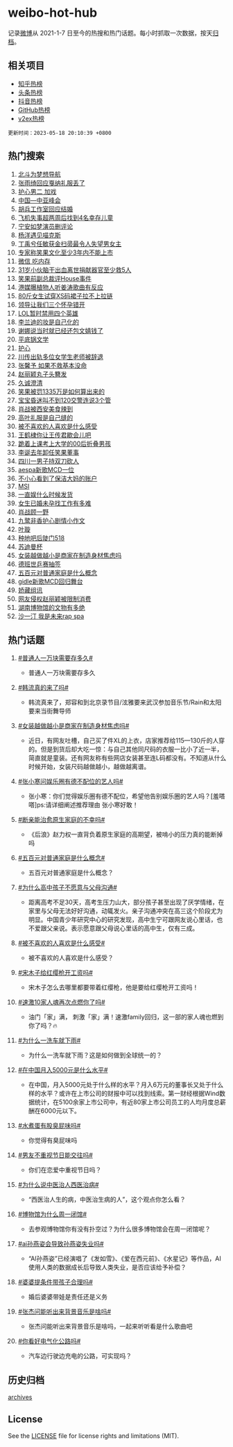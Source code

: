 # weibo-hot-hub

记录[微博](https://www.weibo.com)从 2021-1-7 日至今的热搜和热门话题。每小时抓取一次数据，按天[归档](archives)。

## 相关项目

- [知乎热榜](https://github.com/lonnyzhang423/zhihu-hot-hub)
- [头条热榜](https://github.com/lonnyzhang423/toutiao-hot-hub)
- [抖音热榜](https://github.com/lonnyzhang423/douyin-hot-hub)
- [GitHub热榜](https://github.com/lonnyzhang423/github-hot-hub)
- [v2ex热榜](https://github.com/lonnyzhang423/v2ex-hot-hub)


`更新时间：2023-05-18 20:10:39 +0800`

## 热门搜索

1. [北斗为梦想导航](https://m.weibo.cn/search?containerid=100103type%3D1%26t%3D10%26q%3D%23%E5%8C%97%E6%96%97%E4%B8%BA%E6%A2%A6%E6%83%B3%E5%AF%BC%E8%88%AA%23&stream_entry_id=51&isnewpage=1&extparam=seat%3D1%26filter_type%3Drealtimehot%26dgr%3D0%26c_type%3D51%26stream_entry_id%3D51%26pos%3D0%26cate%3D10103%26display_time%3D1684411837%26pre_seqid%3D1684411837708017587113&luicode=10000011&lfid=106003type%253D25%2526t%253D3%2526disable_hot%253D1%2526filter_type%253Drealtimehot)
1. [张雨绮回应戛纳礼服丢了](https://m.weibo.cn/search?containerid=100103type%3D1%26t%3D10%26q%3D%23%E5%BC%A0%E9%9B%A8%E7%BB%AE%E5%9B%9E%E5%BA%94%E6%88%9B%E7%BA%B3%E7%A4%BC%E6%9C%8D%E4%B8%A2%E4%BA%86%23&stream_entry_id=31&isnewpage=1&extparam=seat%3D1%26q%3D%2523%25E5%25BC%25A0%25E9%259B%25A8%25E7%25BB%25AE%25E5%259B%259E%25E5%25BA%2594%25E6%2588%259B%25E7%25BA%25B3%25E7%25A4%25BC%25E6%259C%258D%25E4%25B8%25A2%25E4%25BA%2586%2523%26dgr%3D0%26cate%3D5001%26realpos%3D1%26c_type%3D31%26pos%3D0%26filter_type%3Drealtimehot%26band_rank%3D1%26lcate%3D5001%26flag%3D2%26stream_entry_id%3D31%26display_time%3D1684411837%26pre_seqid%3D1684411837708017587113&luicode=10000011&lfid=106003type%253D25%2526t%253D3%2526disable_hot%253D1%2526filter_type%253Drealtimehot)
1. [护心男二 加戏](https://m.weibo.cn/search?containerid=100103type%3D1%26t%3D10%26q%3D%E6%8A%A4%E5%BF%83%E7%94%B7%E4%BA%8C+%E5%8A%A0%E6%88%8F&stream_entry_id=31&isnewpage=1&extparam=seat%3D1%26q%3D%25E6%258A%25A4%25E5%25BF%2583%25E7%2594%25B7%25E4%25BA%258C%2520%25E5%258A%25A0%25E6%2588%258F%26dgr%3D0%26cate%3D5001%26realpos%3D2%26c_type%3D31%26pos%3D1%26filter_type%3Drealtimehot%26band_rank%3D2%26lcate%3D5001%26flag%3D1%26stream_entry_id%3D31%26display_time%3D1684411837%26pre_seqid%3D1684411837708017587113&luicode=10000011&lfid=106003type%253D25%2526t%253D3%2526disable_hot%253D1%2526filter_type%253Drealtimehot)
1. [中国—中亚峰会](https://m.weibo.cn/search?containerid=100103type%3D1%26t%3D10%26q%3D%23%E4%B8%AD%E5%9B%BD%E2%80%94%E4%B8%AD%E4%BA%9A%E5%B3%B0%E4%BC%9A%23&stream_entry_id=31&isnewpage=1&extparam=seat%3D1%26q%3D%2523%25E4%25B8%25AD%25E5%259B%25BD%25E2%2580%2594%25E4%25B8%25AD%25E4%25BA%259A%25E5%25B3%25B0%25E4%25BC%259A%2523%26dgr%3D0%26cate%3D5001%26realpos%3D3%26c_type%3D31%26pos%3D2%26filter_type%3Drealtimehot%26band_rank%3D3%26lcate%3D5001%26flag%3D1%26stream_entry_id%3D31%26display_time%3D1684411837%26pre_seqid%3D1684411837708017587113&luicode=10000011&lfid=106003type%253D25%2526t%253D3%2526disable_hot%253D1%2526filter_type%253Drealtimehot)
1. [胡兵工作室回应结婚](https://m.weibo.cn/search?containerid=100103type%3D1%26t%3D10%26q%3D%23%E8%83%A1%E5%85%B5%E5%B7%A5%E4%BD%9C%E5%AE%A4%E5%9B%9E%E5%BA%94%E7%BB%93%E5%A9%9A%23&stream_entry_id=31&isnewpage=1&extparam=seat%3D1%26q%3D%2523%25E8%2583%25A1%25E5%2585%25B5%25E5%25B7%25A5%25E4%25BD%259C%25E5%25AE%25A4%25E5%259B%259E%25E5%25BA%2594%25E7%25BB%2593%25E5%25A9%259A%2523%26dgr%3D0%26cate%3D5001%26realpos%3D4%26c_type%3D31%26pos%3D3%26filter_type%3Drealtimehot%26band_rank%3D4%26lcate%3D5001%26flag%3D1%26stream_entry_id%3D31%26display_time%3D1684411837%26pre_seqid%3D1684411837708017587113&luicode=10000011&lfid=106003type%253D25%2526t%253D3%2526disable_hot%253D1%2526filter_type%253Drealtimehot)
1. [飞机失事超两周后找到4名幸存儿童](https://m.weibo.cn/search?containerid=100103type%3D1%26t%3D10%26q%3D%23%E9%A3%9E%E6%9C%BA%E5%A4%B1%E4%BA%8B%E8%B6%85%E4%B8%A4%E5%91%A8%E5%90%8E%E6%89%BE%E5%88%B04%E5%90%8D%E5%B9%B8%E5%AD%98%E5%84%BF%E7%AB%A5%23&stream_entry_id=31&isnewpage=1&extparam=seat%3D1%26q%3D%2523%25E9%25A3%259E%25E6%259C%25BA%25E5%25A4%25B1%25E4%25BA%258B%25E8%25B6%2585%25E4%25B8%25A4%25E5%2591%25A8%25E5%2590%258E%25E6%2589%25BE%25E5%2588%25B04%25E5%2590%258D%25E5%25B9%25B8%25E5%25AD%2598%25E5%2584%25BF%25E7%25AB%25A5%2523%26dgr%3D0%26cate%3D5001%26realpos%3D5%26c_type%3D31%26pos%3D4%26filter_type%3Drealtimehot%26band_rank%3D5%26lcate%3D5001%26flag%3D2%26stream_entry_id%3D31%26display_time%3D1684411837%26pre_seqid%3D1684411837708017587113&luicode=10000011&lfid=106003type%253D25%2526t%253D3%2526disable_hot%253D1%2526filter_type%253Drealtimehot)
1. [宁安如梦演员删评论](https://m.weibo.cn/search?containerid=100103type%3D1%26t%3D10%26q%3D%23%E5%AE%81%E5%AE%89%E5%A6%82%E6%A2%A6%E6%BC%94%E5%91%98%E5%88%A0%E8%AF%84%E8%AE%BA%23&stream_entry_id=31&isnewpage=1&extparam=seat%3D1%26q%3D%2523%25E5%25AE%2581%25E5%25AE%2589%25E5%25A6%2582%25E6%25A2%25A6%25E6%25BC%2594%25E5%2591%2598%25E5%2588%25A0%25E8%25AF%2584%25E8%25AE%25BA%2523%26dgr%3D0%26cate%3D5001%26realpos%3D6%26c_type%3D31%26pos%3D5%26filter_type%3Drealtimehot%26band_rank%3D6%26lcate%3D5001%26flag%3D1%26stream_entry_id%3D31%26display_time%3D1684411837%26pre_seqid%3D1684411837708017587113&luicode=10000011&lfid=106003type%253D25%2526t%253D3%2526disable_hot%253D1%2526filter_type%253Drealtimehot)
1. [杨洋遇见喵克斯](https://m.weibo.cn/search?containerid=100103type%3D1%26t%3D10%26q%3D%23%E6%9D%A8%E6%B4%8B%E9%81%87%E8%A7%81%E5%96%B5%E5%85%8B%E6%96%AF%23&stream_entry_id=31&isnewpage=1&extparam=seat%3D1%26q%3D%2523%25E6%259D%25A8%25E6%25B4%258B%25E9%2581%2587%25E8%25A7%2581%25E5%2596%25B5%25E5%2585%258B%25E6%2596%25AF%2523%26dgr%3D0%26adid%3D189121%26pos%3D6%26filter_type%3Drealtimehot%26band_rank%3D7%26lcate%3D5001%26stream_entry_id%3D31%26c_type%3D31%26cate%3D5001%26is_ad_pos%3D1%26topic_ad%3D1%26display_time%3D1684411837%26pre_seqid%3D1684411837708017587113&luicode=10000011&lfid=106003type%253D25%2526t%253D3%2526disable_hot%253D1%2526filter_type%253Drealtimehot)
1. [丁禹兮任敏获金扫帚最令人失望男女主](https://m.weibo.cn/search?containerid=100103type%3D1%26t%3D10%26q%3D%23%E4%B8%81%E7%A6%B9%E5%85%AE%E4%BB%BB%E6%95%8F%E8%8E%B7%E9%87%91%E6%89%AB%E5%B8%9A%E6%9C%80%E4%BB%A4%E4%BA%BA%E5%A4%B1%E6%9C%9B%E7%94%B7%E5%A5%B3%E4%B8%BB%23&stream_entry_id=31&isnewpage=1&extparam=seat%3D1%26q%3D%2523%25E4%25B8%2581%25E7%25A6%25B9%25E5%2585%25AE%25E4%25BB%25BB%25E6%2595%258F%25E8%258E%25B7%25E9%2587%2591%25E6%2589%25AB%25E5%25B8%259A%25E6%259C%2580%25E4%25BB%25A4%25E4%25BA%25BA%25E5%25A4%25B1%25E6%259C%259B%25E7%2594%25B7%25E5%25A5%25B3%25E4%25B8%25BB%2523%26dgr%3D0%26cate%3D5001%26realpos%3D7%26c_type%3D31%26pos%3D7%26filter_type%3Drealtimehot%26band_rank%3D7%26lcate%3D5001%26flag%3D2%26stream_entry_id%3D31%26display_time%3D1684411837%26pre_seqid%3D1684411837708017587113&luicode=10000011&lfid=106003type%253D25%2526t%253D3%2526disable_hot%253D1%2526filter_type%253Drealtimehot)
1. [专家称笑果文化至少3年内不能上市](https://m.weibo.cn/search?containerid=100103type%3D1%26t%3D10%26q%3D%23%E4%B8%93%E5%AE%B6%E7%A7%B0%E7%AC%91%E6%9E%9C%E6%96%87%E5%8C%96%E8%87%B3%E5%B0%913%E5%B9%B4%E5%86%85%E4%B8%8D%E8%83%BD%E4%B8%8A%E5%B8%82%23&stream_entry_id=31&isnewpage=1&extparam=seat%3D1%26q%3D%2523%25E4%25B8%2593%25E5%25AE%25B6%25E7%25A7%25B0%25E7%25AC%2591%25E6%259E%259C%25E6%2596%2587%25E5%258C%2596%25E8%2587%25B3%25E5%25B0%25913%25E5%25B9%25B4%25E5%2586%2585%25E4%25B8%258D%25E8%2583%25BD%25E4%25B8%258A%25E5%25B8%2582%2523%26dgr%3D0%26cate%3D5001%26realpos%3D8%26c_type%3D31%26pos%3D8%26filter_type%3Drealtimehot%26band_rank%3D8%26lcate%3D5001%26flag%3D1%26stream_entry_id%3D31%26display_time%3D1684411837%26pre_seqid%3D1684411837708017587113&luicode=10000011&lfid=106003type%253D25%2526t%253D3%2526disable_hot%253D1%2526filter_type%253Drealtimehot)
1. [微信 吃内存](https://m.weibo.cn/search?containerid=100103type%3D1%26t%3D10%26q%3D%E5%BE%AE%E4%BF%A1+%E5%90%83%E5%86%85%E5%AD%98&stream_entry_id=31&isnewpage=1&extparam=seat%3D1%26q%3D%25E5%25BE%25AE%25E4%25BF%25A1%2520%25E5%2590%2583%25E5%2586%2585%25E5%25AD%2598%26dgr%3D0%26cate%3D5001%26realpos%3D9%26c_type%3D31%26pos%3D9%26filter_type%3Drealtimehot%26band_rank%3D9%26lcate%3D5001%26flag%3D0%26stream_entry_id%3D31%26display_time%3D1684411837%26pre_seqid%3D1684411837708017587113&luicode=10000011&lfid=106003type%253D25%2526t%253D3%2526disable_hot%253D1%2526filter_type%253Drealtimehot)
1. [31岁小伙脑干出血离世捐献器官至少救5人](https://m.weibo.cn/search?containerid=100103type%3D1%26t%3D10%26q%3D%2331%E5%B2%81%E5%B0%8F%E4%BC%99%E8%84%91%E5%B9%B2%E5%87%BA%E8%A1%80%E7%A6%BB%E4%B8%96%E6%8D%90%E7%8C%AE%E5%99%A8%E5%AE%98%E8%87%B3%E5%B0%91%E6%95%915%E4%BA%BA%23&stream_entry_id=31&isnewpage=1&extparam=seat%3D1%26q%3D%252331%25E5%25B2%2581%25E5%25B0%258F%25E4%25BC%2599%25E8%2584%2591%25E5%25B9%25B2%25E5%2587%25BA%25E8%25A1%2580%25E7%25A6%25BB%25E4%25B8%2596%25E6%258D%2590%25E7%258C%25AE%25E5%2599%25A8%25E5%25AE%2598%25E8%2587%25B3%25E5%25B0%2591%25E6%2595%25915%25E4%25BA%25BA%2523%26dgr%3D0%26cate%3D5001%26realpos%3D10%26c_type%3D31%26pos%3D10%26filter_type%3Drealtimehot%26band_rank%3D10%26lcate%3D5001%26flag%3D1%26stream_entry_id%3D31%26display_time%3D1684411837%26pre_seqid%3D1684411837708017587113&luicode=10000011&lfid=106003type%253D25%2526t%253D3%2526disable_hot%253D1%2526filter_type%253Drealtimehot)
1. [笑果前副总裁评House事件](https://m.weibo.cn/search?containerid=100103type%3D1%26t%3D10%26q%3D%23%E7%AC%91%E6%9E%9C%E5%89%8D%E5%89%AF%E6%80%BB%E8%A3%81%E8%AF%84House%E4%BA%8B%E4%BB%B6%23&stream_entry_id=31&isnewpage=1&extparam=seat%3D1%26q%3D%2523%25E7%25AC%2591%25E6%259E%259C%25E5%2589%258D%25E5%2589%25AF%25E6%2580%25BB%25E8%25A3%2581%25E8%25AF%2584House%25E4%25BA%258B%25E4%25BB%25B6%2523%26dgr%3D0%26cate%3D5001%26realpos%3D11%26c_type%3D31%26pos%3D11%26filter_type%3Drealtimehot%26band_rank%3D11%26lcate%3D5001%26flag%3D2%26stream_entry_id%3D31%26display_time%3D1684411837%26pre_seqid%3D1684411837708017587113&luicode=10000011&lfid=106003type%253D25%2526t%253D3%2526disable_hot%253D1%2526filter_type%253Drealtimehot)
1. [港媒曝植物人听姜涛歌曲有反应](https://m.weibo.cn/search?containerid=100103type%3D1%26t%3D10%26q%3D%23%E6%B8%AF%E5%AA%92%E6%9B%9D%E6%A4%8D%E7%89%A9%E4%BA%BA%E5%90%AC%E5%A7%9C%E6%B6%9B%E6%AD%8C%E6%9B%B2%E6%9C%89%E5%8F%8D%E5%BA%94%23&stream_entry_id=31&isnewpage=1&extparam=seat%3D1%26q%3D%2523%25E6%25B8%25AF%25E5%25AA%2592%25E6%259B%259D%25E6%25A4%258D%25E7%2589%25A9%25E4%25BA%25BA%25E5%2590%25AC%25E5%25A7%259C%25E6%25B6%259B%25E6%25AD%258C%25E6%259B%25B2%25E6%259C%2589%25E5%258F%258D%25E5%25BA%2594%2523%26dgr%3D0%26cate%3D5001%26realpos%3D12%26c_type%3D31%26pos%3D12%26filter_type%3Drealtimehot%26band_rank%3D12%26lcate%3D5001%26flag%3D2%26stream_entry_id%3D31%26display_time%3D1684411837%26pre_seqid%3D1684411837708017587113&luicode=10000011&lfid=106003type%253D25%2526t%253D3%2526disable_hot%253D1%2526filter_type%253Drealtimehot)
1. [80斤女生试穿XS码裙子拉不上拉链](https://m.weibo.cn/search?containerid=100103type%3D1%26t%3D10%26q%3D%2380%E6%96%A4%E5%A5%B3%E7%94%9F%E8%AF%95%E7%A9%BFXS%E7%A0%81%E8%A3%99%E5%AD%90%E6%8B%89%E4%B8%8D%E4%B8%8A%E6%8B%89%E9%93%BE%23&stream_entry_id=31&isnewpage=1&extparam=seat%3D1%26q%3D%252380%25E6%2596%25A4%25E5%25A5%25B3%25E7%2594%259F%25E8%25AF%2595%25E7%25A9%25BFXS%25E7%25A0%2581%25E8%25A3%2599%25E5%25AD%2590%25E6%258B%2589%25E4%25B8%258D%25E4%25B8%258A%25E6%258B%2589%25E9%2593%25BE%2523%26dgr%3D0%26cate%3D5001%26realpos%3D13%26c_type%3D31%26pos%3D13%26filter_type%3Drealtimehot%26band_rank%3D13%26lcate%3D5001%26flag%3D0%26stream_entry_id%3D31%26display_time%3D1684411837%26pre_seqid%3D1684411837708017587113&luicode=10000011&lfid=106003type%253D25%2526t%253D3%2526disable_hot%253D1%2526filter_type%253Drealtimehot)
1. [领导让我们三个怀孕错开](https://m.weibo.cn/search?containerid=100103type%3D1%26t%3D10%26q%3D%23%E9%A2%86%E5%AF%BC%E8%AE%A9%E6%88%91%E4%BB%AC%E4%B8%89%E4%B8%AA%E6%80%80%E5%AD%95%E9%94%99%E5%BC%80%23&stream_entry_id=31&isnewpage=1&extparam=seat%3D1%26q%3D%2523%25E9%25A2%2586%25E5%25AF%25BC%25E8%25AE%25A9%25E6%2588%2591%25E4%25BB%25AC%25E4%25B8%2589%25E4%25B8%25AA%25E6%2580%2580%25E5%25AD%2595%25E9%2594%2599%25E5%25BC%2580%2523%26dgr%3D0%26cate%3D5001%26realpos%3D14%26c_type%3D31%26pos%3D14%26filter_type%3Drealtimehot%26band_rank%3D14%26lcate%3D5001%26flag%3D0%26stream_entry_id%3D31%26display_time%3D1684411837%26pre_seqid%3D1684411837708017587113&luicode=10000011&lfid=106003type%253D25%2526t%253D3%2526disable_hot%253D1%2526filter_type%253Drealtimehot)
1. [LOL暂时禁用四个英雄](https://m.weibo.cn/search?containerid=100103type%3D1%26t%3D10%26q%3D%23LOL%E6%9A%82%E6%97%B6%E7%A6%81%E7%94%A8%E5%9B%9B%E4%B8%AA%E8%8B%B1%E9%9B%84%23&stream_entry_id=31&isnewpage=1&extparam=seat%3D1%26q%3D%2523LOL%25E6%259A%2582%25E6%2597%25B6%25E7%25A6%2581%25E7%2594%25A8%25E5%259B%259B%25E4%25B8%25AA%25E8%258B%25B1%25E9%259B%2584%2523%26dgr%3D0%26cate%3D5001%26realpos%3D15%26c_type%3D31%26pos%3D15%26filter_type%3Drealtimehot%26band_rank%3D15%26lcate%3D5001%26flag%3D0%26stream_entry_id%3D31%26display_time%3D1684411837%26pre_seqid%3D1684411837708017587113&luicode=10000011&lfid=106003type%253D25%2526t%253D3%2526disable_hot%253D1%2526filter_type%253Drealtimehot)
1. [李兰迪的妆是自己化的](https://m.weibo.cn/search?containerid=100103type%3D1%26t%3D10%26q%3D%23%E6%9D%8E%E5%85%B0%E8%BF%AA%E7%9A%84%E5%A6%86%E6%98%AF%E8%87%AA%E5%B7%B1%E5%8C%96%E7%9A%84%23&stream_entry_id=31&isnewpage=1&extparam=seat%3D1%26q%3D%2523%25E6%259D%258E%25E5%2585%25B0%25E8%25BF%25AA%25E7%259A%2584%25E5%25A6%2586%25E6%2598%25AF%25E8%2587%25AA%25E5%25B7%25B1%25E5%258C%2596%25E7%259A%2584%2523%26dgr%3D0%26cate%3D5001%26realpos%3D16%26c_type%3D31%26pos%3D16%26filter_type%3Drealtimehot%26band_rank%3D16%26lcate%3D5001%26flag%3D0%26stream_entry_id%3D31%26display_time%3D1684411837%26pre_seqid%3D1684411837708017587113&luicode=10000011&lfid=106003type%253D25%2526t%253D3%2526disable_hot%253D1%2526filter_type%253Drealtimehot)
1. [谢娜说当时就已经还包文婧钱了](https://m.weibo.cn/search?containerid=100103type%3D1%26t%3D10%26q%3D%23%E8%B0%A2%E5%A8%9C%E8%AF%B4%E5%BD%93%E6%97%B6%E5%B0%B1%E5%B7%B2%E7%BB%8F%E8%BF%98%E5%8C%85%E6%96%87%E5%A9%A7%E9%92%B1%E4%BA%86%23&stream_entry_id=31&isnewpage=1&extparam=seat%3D1%26q%3D%2523%25E8%25B0%25A2%25E5%25A8%259C%25E8%25AF%25B4%25E5%25BD%2593%25E6%2597%25B6%25E5%25B0%25B1%25E5%25B7%25B2%25E7%25BB%258F%25E8%25BF%2598%25E5%258C%2585%25E6%2596%2587%25E5%25A9%25A7%25E9%2592%25B1%25E4%25BA%2586%2523%26dgr%3D0%26cate%3D5001%26realpos%3D17%26c_type%3D31%26pos%3D17%26filter_type%3Drealtimehot%26band_rank%3D17%26lcate%3D5001%26flag%3D0%26stream_entry_id%3D31%26display_time%3D1684411837%26pre_seqid%3D1684411837708017587113&luicode=10000011&lfid=106003type%253D25%2526t%253D3%2526disable_hot%253D1%2526filter_type%253Drealtimehot)
1. [平底锅文学](https://m.weibo.cn/search?containerid=100103type%3D1%26t%3D10%26q%3D%E5%B9%B3%E5%BA%95%E9%94%85%E6%96%87%E5%AD%A6&stream_entry_id=31&isnewpage=1&extparam=seat%3D1%26q%3D%25E5%25B9%25B3%25E5%25BA%2595%25E9%2594%2585%25E6%2596%2587%25E5%25AD%25A6%26dgr%3D0%26cate%3D5001%26realpos%3D18%26c_type%3D31%26pos%3D18%26filter_type%3Drealtimehot%26band_rank%3D18%26lcate%3D5001%26flag%3D1%26stream_entry_id%3D31%26display_time%3D1684411837%26pre_seqid%3D1684411837708017587113&luicode=10000011&lfid=106003type%253D25%2526t%253D3%2526disable_hot%253D1%2526filter_type%253Drealtimehot)
1. [护心](https://m.weibo.cn/search?containerid=100103type%3D1%26t%3D10%26q%3D%E6%8A%A4%E5%BF%83&stream_entry_id=31&isnewpage=1&extparam=seat%3D1%26q%3D%25E6%258A%25A4%25E5%25BF%2583%26dgr%3D0%26cate%3D5001%26realpos%3D19%26c_type%3D31%26pos%3D19%26filter_type%3Drealtimehot%26band_rank%3D19%26lcate%3D5001%26flag%3D0%26stream_entry_id%3D31%26display_time%3D1684411837%26pre_seqid%3D1684411837708017587113&luicode=10000011&lfid=106003type%253D25%2526t%253D3%2526disable_hot%253D1%2526filter_type%253Drealtimehot)
1. [川传出轨多位女学生老师被辞退](https://m.weibo.cn/search?containerid=100103type%3D1%26t%3D10%26q%3D%23%E5%B7%9D%E4%BC%A0%E5%87%BA%E8%BD%A8%E5%A4%9A%E4%BD%8D%E5%A5%B3%E5%AD%A6%E7%94%9F%E8%80%81%E5%B8%88%E8%A2%AB%E8%BE%9E%E9%80%80%23&stream_entry_id=31&isnewpage=1&extparam=seat%3D1%26q%3D%2523%25E5%25B7%259D%25E4%25BC%25A0%25E5%2587%25BA%25E8%25BD%25A8%25E5%25A4%259A%25E4%25BD%258D%25E5%25A5%25B3%25E5%25AD%25A6%25E7%2594%259F%25E8%2580%2581%25E5%25B8%2588%25E8%25A2%25AB%25E8%25BE%259E%25E9%2580%2580%2523%26dgr%3D0%26cate%3D5001%26realpos%3D20%26c_type%3D31%26pos%3D20%26filter_type%3Drealtimehot%26band_rank%3D20%26lcate%3D5001%26flag%3D0%26stream_entry_id%3D31%26display_time%3D1684411837%26pre_seqid%3D1684411837708017587113&luicode=10000011&lfid=106003type%253D25%2526t%253D3%2526disable_hot%253D1%2526filter_type%253Drealtimehot)
1. [张馨予 如果不救基本没命](https://m.weibo.cn/search?containerid=100103type%3D1%26t%3D10%26q%3D%E5%BC%A0%E9%A6%A8%E4%BA%88+%E5%A6%82%E6%9E%9C%E4%B8%8D%E6%95%91%E5%9F%BA%E6%9C%AC%E6%B2%A1%E5%91%BD&stream_entry_id=31&isnewpage=1&extparam=seat%3D1%26q%3D%25E5%25BC%25A0%25E9%25A6%25A8%25E4%25BA%2588%2520%25E5%25A6%2582%25E6%259E%259C%25E4%25B8%258D%25E6%2595%2591%25E5%259F%25BA%25E6%259C%25AC%25E6%25B2%25A1%25E5%2591%25BD%26dgr%3D0%26cate%3D5001%26realpos%3D21%26c_type%3D31%26pos%3D21%26filter_type%3Drealtimehot%26band_rank%3D21%26lcate%3D5001%26flag%3D2%26stream_entry_id%3D31%26display_time%3D1684411837%26pre_seqid%3D1684411837708017587113&luicode=10000011&lfid=106003type%253D25%2526t%253D3%2526disable_hot%253D1%2526filter_type%253Drealtimehot)
1. [赵丽颖丸子头簪发](https://m.weibo.cn/search?containerid=100103type%3D1%26t%3D10%26q%3D%23%E8%B5%B5%E4%B8%BD%E9%A2%96%E4%B8%B8%E5%AD%90%E5%A4%B4%E7%B0%AA%E5%8F%91%23&stream_entry_id=31&isnewpage=1&extparam=seat%3D1%26q%3D%2523%25E8%25B5%25B5%25E4%25B8%25BD%25E9%25A2%2596%25E4%25B8%25B8%25E5%25AD%2590%25E5%25A4%25B4%25E7%25B0%25AA%25E5%258F%2591%2523%26dgr%3D0%26cate%3D5001%26realpos%3D22%26c_type%3D31%26pos%3D22%26filter_type%3Drealtimehot%26band_rank%3D22%26lcate%3D5001%26flag%3D0%26stream_entry_id%3D31%26display_time%3D1684411837%26pre_seqid%3D1684411837708017587113&luicode=10000011&lfid=106003type%253D25%2526t%253D3%2526disable_hot%253D1%2526filter_type%253Drealtimehot)
1. [久诚澄清](https://m.weibo.cn/search?containerid=100103type%3D1%26t%3D10%26q%3D%E4%B9%85%E8%AF%9A%E6%BE%84%E6%B8%85&stream_entry_id=31&isnewpage=1&extparam=seat%3D1%26q%3D%25E4%25B9%2585%25E8%25AF%259A%25E6%25BE%2584%25E6%25B8%2585%26dgr%3D0%26cate%3D5001%26realpos%3D23%26c_type%3D31%26pos%3D23%26filter_type%3Drealtimehot%26band_rank%3D23%26lcate%3D5001%26flag%3D1%26stream_entry_id%3D31%26display_time%3D1684411837%26pre_seqid%3D1684411837708017587113&luicode=10000011&lfid=106003type%253D25%2526t%253D3%2526disable_hot%253D1%2526filter_type%253Drealtimehot)
1. [笑果被罚1335万是如何算出来的](https://m.weibo.cn/search?containerid=100103type%3D1%26t%3D10%26q%3D%23%E7%AC%91%E6%9E%9C%E8%A2%AB%E7%BD%9A1335%E4%B8%87%E6%98%AF%E5%A6%82%E4%BD%95%E7%AE%97%E5%87%BA%E6%9D%A5%E7%9A%84%23&stream_entry_id=31&isnewpage=1&extparam=seat%3D1%26q%3D%2523%25E7%25AC%2591%25E6%259E%259C%25E8%25A2%25AB%25E7%25BD%259A1335%25E4%25B8%2587%25E6%2598%25AF%25E5%25A6%2582%25E4%25BD%2595%25E7%25AE%2597%25E5%2587%25BA%25E6%259D%25A5%25E7%259A%2584%2523%26dgr%3D0%26cate%3D5001%26realpos%3D24%26c_type%3D31%26pos%3D24%26filter_type%3Drealtimehot%26band_rank%3D24%26lcate%3D5001%26flag%3D0%26stream_entry_id%3D31%26display_time%3D1684411837%26pre_seqid%3D1684411837708017587113&luicode=10000011&lfid=106003type%253D25%2526t%253D3%2526disable_hot%253D1%2526filter_type%253Drealtimehot)
1. [宝宝昏迷叫不到120交警连说3个管](https://m.weibo.cn/search?containerid=100103type%3D1%26t%3D10%26q%3D%23%E5%AE%9D%E5%AE%9D%E6%98%8F%E8%BF%B7%E5%8F%AB%E4%B8%8D%E5%88%B0120%E4%BA%A4%E8%AD%A6%E8%BF%9E%E8%AF%B43%E4%B8%AA%E7%AE%A1%23&stream_entry_id=31&isnewpage=1&extparam=seat%3D1%26q%3D%2523%25E5%25AE%259D%25E5%25AE%259D%25E6%2598%258F%25E8%25BF%25B7%25E5%258F%25AB%25E4%25B8%258D%25E5%2588%25B0120%25E4%25BA%25A4%25E8%25AD%25A6%25E8%25BF%259E%25E8%25AF%25B43%25E4%25B8%25AA%25E7%25AE%25A1%2523%26dgr%3D0%26cate%3D5001%26realpos%3D25%26c_type%3D31%26pos%3D25%26filter_type%3Drealtimehot%26band_rank%3D25%26lcate%3D5001%26flag%3D0%26stream_entry_id%3D31%26display_time%3D1684411837%26pre_seqid%3D1684411837708017587113&luicode=10000011&lfid=106003type%253D25%2526t%253D3%2526disable_hot%253D1%2526filter_type%253Drealtimehot)
1. [肖战被西安美食辣到](https://m.weibo.cn/search?containerid=100103type%3D1%26t%3D10%26q%3D%23%E8%82%96%E6%88%98%E8%A2%AB%E8%A5%BF%E5%AE%89%E7%BE%8E%E9%A3%9F%E8%BE%A3%E5%88%B0%23&stream_entry_id=31&isnewpage=1&extparam=seat%3D1%26q%3D%2523%25E8%2582%2596%25E6%2588%2598%25E8%25A2%25AB%25E8%25A5%25BF%25E5%25AE%2589%25E7%25BE%258E%25E9%25A3%259F%25E8%25BE%25A3%25E5%2588%25B0%2523%26dgr%3D0%26cate%3D5001%26realpos%3D26%26c_type%3D31%26pos%3D26%26filter_type%3Drealtimehot%26band_rank%3D26%26lcate%3D5001%26flag%3D1%26stream_entry_id%3D31%26display_time%3D1684411837%26pre_seqid%3D1684411837708017587113&luicode=10000011&lfid=106003type%253D25%2526t%253D3%2526disable_hot%253D1%2526filter_type%253Drealtimehot)
1. [高叶礼服是自己缝的](https://m.weibo.cn/search?containerid=100103type%3D1%26t%3D10%26q%3D%23%E9%AB%98%E5%8F%B6%E7%A4%BC%E6%9C%8D%E6%98%AF%E8%87%AA%E5%B7%B1%E7%BC%9D%E7%9A%84%23&stream_entry_id=31&isnewpage=1&extparam=seat%3D1%26q%3D%2523%25E9%25AB%2598%25E5%258F%25B6%25E7%25A4%25BC%25E6%259C%258D%25E6%2598%25AF%25E8%2587%25AA%25E5%25B7%25B1%25E7%25BC%259D%25E7%259A%2584%2523%26dgr%3D0%26cate%3D5001%26realpos%3D27%26c_type%3D31%26pos%3D27%26filter_type%3Drealtimehot%26band_rank%3D27%26lcate%3D5001%26flag%3D0%26stream_entry_id%3D31%26display_time%3D1684411837%26pre_seqid%3D1684411837708017587113&luicode=10000011&lfid=106003type%253D25%2526t%253D3%2526disable_hot%253D1%2526filter_type%253Drealtimehot)
1. [被不喜欢的人喜欢是什么感受](https://m.weibo.cn/search?containerid=100103type%3D1%26t%3D10%26q%3D%23%E8%A2%AB%E4%B8%8D%E5%96%9C%E6%AC%A2%E7%9A%84%E4%BA%BA%E5%96%9C%E6%AC%A2%E6%98%AF%E4%BB%80%E4%B9%88%E6%84%9F%E5%8F%97%23&stream_entry_id=31&isnewpage=1&extparam=seat%3D1%26q%3D%2523%25E8%25A2%25AB%25E4%25B8%258D%25E5%2596%259C%25E6%25AC%25A2%25E7%259A%2584%25E4%25BA%25BA%25E5%2596%259C%25E6%25AC%25A2%25E6%2598%25AF%25E4%25BB%2580%25E4%25B9%2588%25E6%2584%259F%25E5%258F%2597%2523%26dgr%3D0%26cate%3D5001%26realpos%3D28%26c_type%3D31%26pos%3D28%26filter_type%3Drealtimehot%26band_rank%3D28%26lcate%3D5001%26flag%3D1%26stream_entry_id%3D31%26display_time%3D1684411837%26pre_seqid%3D1684411837708017587113&luicode=10000011&lfid=106003type%253D25%2526t%253D3%2526disable_hot%253D1%2526filter_type%253Drealtimehot)
1. [王鹤棣你让王传君歇会儿吧](https://m.weibo.cn/search?containerid=100103type%3D1%26t%3D10%26q%3D%23%E7%8E%8B%E9%B9%A4%E6%A3%A3%E4%BD%A0%E8%AE%A9%E7%8E%8B%E4%BC%A0%E5%90%9B%E6%AD%87%E4%BC%9A%E5%84%BF%E5%90%A7%23&stream_entry_id=31&isnewpage=1&extparam=seat%3D1%26q%3D%2523%25E7%258E%258B%25E9%25B9%25A4%25E6%25A3%25A3%25E4%25BD%25A0%25E8%25AE%25A9%25E7%258E%258B%25E4%25BC%25A0%25E5%2590%259B%25E6%25AD%2587%25E4%25BC%259A%25E5%2584%25BF%25E5%2590%25A7%2523%26dgr%3D0%26cate%3D5001%26realpos%3D29%26c_type%3D31%26pos%3D29%26filter_type%3Drealtimehot%26band_rank%3D29%26lcate%3D5001%26flag%3D1%26stream_entry_id%3D31%26display_time%3D1684411837%26pre_seqid%3D1684411837708017587113&luicode=10000011&lfid=106003type%253D25%2526t%253D3%2526disable_hot%253D1%2526filter_type%253Drealtimehot)
1. [跪着上课考上大学的00后折叠男孩](https://m.weibo.cn/search?containerid=100103type%3D1%26t%3D10%26q%3D%23%E8%B7%AA%E7%9D%80%E4%B8%8A%E8%AF%BE%E8%80%83%E4%B8%8A%E5%A4%A7%E5%AD%A6%E7%9A%8400%E5%90%8E%E6%8A%98%E5%8F%A0%E7%94%B7%E5%AD%A9%23&stream_entry_id=31&isnewpage=1&extparam=seat%3D1%26q%3D%2523%25E8%25B7%25AA%25E7%259D%2580%25E4%25B8%258A%25E8%25AF%25BE%25E8%2580%2583%25E4%25B8%258A%25E5%25A4%25A7%25E5%25AD%25A6%25E7%259A%258400%25E5%2590%258E%25E6%258A%2598%25E5%258F%25A0%25E7%2594%25B7%25E5%25AD%25A9%2523%26dgr%3D0%26cate%3D5001%26realpos%3D30%26c_type%3D31%26pos%3D30%26filter_type%3Drealtimehot%26band_rank%3D30%26lcate%3D5001%26flag%3D0%26stream_entry_id%3D31%26display_time%3D1684411837%26pre_seqid%3D1684411837708017587113&luicode=10000011&lfid=106003type%253D25%2526t%253D3%2526disable_hot%253D1%2526filter_type%253Drealtimehot)
1. [李诞去年卸任笑果董事](https://m.weibo.cn/search?containerid=100103type%3D1%26t%3D10%26q%3D%23%E6%9D%8E%E8%AF%9E%E5%8E%BB%E5%B9%B4%E5%8D%B8%E4%BB%BB%E7%AC%91%E6%9E%9C%E8%91%A3%E4%BA%8B%23&stream_entry_id=31&isnewpage=1&extparam=seat%3D1%26q%3D%2523%25E6%259D%258E%25E8%25AF%259E%25E5%258E%25BB%25E5%25B9%25B4%25E5%258D%25B8%25E4%25BB%25BB%25E7%25AC%2591%25E6%259E%259C%25E8%2591%25A3%25E4%25BA%258B%2523%26dgr%3D0%26cate%3D5001%26realpos%3D31%26c_type%3D31%26pos%3D31%26filter_type%3Drealtimehot%26band_rank%3D31%26lcate%3D5001%26flag%3D1%26stream_entry_id%3D31%26display_time%3D1684411837%26pre_seqid%3D1684411837708017587113&luicode=10000011&lfid=106003type%253D25%2526t%253D3%2526disable_hot%253D1%2526filter_type%253Drealtimehot)
1. [四川一男子持双刀砍人](https://m.weibo.cn/search?containerid=100103type%3D1%26t%3D10%26q%3D%23%E5%9B%9B%E5%B7%9D%E4%B8%80%E7%94%B7%E5%AD%90%E6%8C%81%E5%8F%8C%E5%88%80%E7%A0%8D%E4%BA%BA%23&stream_entry_id=31&isnewpage=1&extparam=seat%3D1%26q%3D%2523%25E5%259B%259B%25E5%25B7%259D%25E4%25B8%2580%25E7%2594%25B7%25E5%25AD%2590%25E6%258C%2581%25E5%258F%258C%25E5%2588%2580%25E7%25A0%258D%25E4%25BA%25BA%2523%26dgr%3D0%26cate%3D5001%26realpos%3D32%26c_type%3D31%26pos%3D32%26filter_type%3Drealtimehot%26band_rank%3D32%26lcate%3D5001%26flag%3D1%26stream_entry_id%3D31%26display_time%3D1684411837%26pre_seqid%3D1684411837708017587113&luicode=10000011&lfid=106003type%253D25%2526t%253D3%2526disable_hot%253D1%2526filter_type%253Drealtimehot)
1. [aespa新歌MCD一位](https://m.weibo.cn/search?containerid=100103type%3D1%26t%3D10%26q%3Daespa%E6%96%B0%E6%AD%8CMCD%E4%B8%80%E4%BD%8D&stream_entry_id=31&isnewpage=1&extparam=seat%3D1%26q%3Daespa%25E6%2596%25B0%25E6%25AD%258CMCD%25E4%25B8%2580%25E4%25BD%258D%26dgr%3D0%26cate%3D5001%26realpos%3D33%26c_type%3D31%26pos%3D33%26filter_type%3Drealtimehot%26band_rank%3D33%26lcate%3D5001%26flag%3D1%26stream_entry_id%3D31%26display_time%3D1684411837%26pre_seqid%3D1684411837708017587113&luicode=10000011&lfid=106003type%253D25%2526t%253D3%2526disable_hot%253D1%2526filter_type%253Drealtimehot)
1. [不小心看到了保洁大妈的账户](https://m.weibo.cn/search?containerid=100103type%3D1%26t%3D10%26q%3D%23%E4%B8%8D%E5%B0%8F%E5%BF%83%E7%9C%8B%E5%88%B0%E4%BA%86%E4%BF%9D%E6%B4%81%E5%A4%A7%E5%A6%88%E7%9A%84%E8%B4%A6%E6%88%B7%23&stream_entry_id=31&isnewpage=1&extparam=seat%3D1%26q%3D%2523%25E4%25B8%258D%25E5%25B0%258F%25E5%25BF%2583%25E7%259C%258B%25E5%2588%25B0%25E4%25BA%2586%25E4%25BF%259D%25E6%25B4%2581%25E5%25A4%25A7%25E5%25A6%2588%25E7%259A%2584%25E8%25B4%25A6%25E6%2588%25B7%2523%26dgr%3D0%26cate%3D5001%26realpos%3D34%26c_type%3D31%26pos%3D34%26filter_type%3Drealtimehot%26band_rank%3D34%26lcate%3D5001%26flag%3D0%26stream_entry_id%3D31%26display_time%3D1684411837%26pre_seqid%3D1684411837708017587113&luicode=10000011&lfid=106003type%253D25%2526t%253D3%2526disable_hot%253D1%2526filter_type%253Drealtimehot)
1. [MSI](https://m.weibo.cn/search?containerid=100103type%3D1%26t%3D10%26q%3DMSI&stream_entry_id=31&isnewpage=1&extparam=seat%3D1%26q%3DMSI%26dgr%3D0%26cate%3D5001%26realpos%3D35%26c_type%3D31%26pos%3D35%26filter_type%3Drealtimehot%26band_rank%3D35%26lcate%3D5001%26flag%3D1%26stream_entry_id%3D31%26display_time%3D1684411837%26pre_seqid%3D1684411837708017587113&luicode=10000011&lfid=106003type%253D25%2526t%253D3%2526disable_hot%253D1%2526filter_type%253Drealtimehot)
1. [一直娱什么时候发货](https://m.weibo.cn/search?containerid=100103type%3D1%26t%3D10%26q%3D%E4%B8%80%E7%9B%B4%E5%A8%B1%E4%BB%80%E4%B9%88%E6%97%B6%E5%80%99%E5%8F%91%E8%B4%A7&stream_entry_id=31&isnewpage=1&extparam=seat%3D1%26q%3D%25E4%25B8%2580%25E7%259B%25B4%25E5%25A8%25B1%25E4%25BB%2580%25E4%25B9%2588%25E6%2597%25B6%25E5%2580%2599%25E5%258F%2591%25E8%25B4%25A7%26dgr%3D0%26cate%3D5001%26realpos%3D36%26c_type%3D31%26pos%3D36%26filter_type%3Drealtimehot%26band_rank%3D36%26lcate%3D5001%26flag%3D1%26stream_entry_id%3D31%26display_time%3D1684411837%26pre_seqid%3D1684411837708017587113&luicode=10000011&lfid=106003type%253D25%2526t%253D3%2526disable_hot%253D1%2526filter_type%253Drealtimehot)
1. [女生已婚未孕找工作有多难](https://m.weibo.cn/search?containerid=100103type%3D1%26t%3D10%26q%3D%23%E5%A5%B3%E7%94%9F%E5%B7%B2%E5%A9%9A%E6%9C%AA%E5%AD%95%E6%89%BE%E5%B7%A5%E4%BD%9C%E6%9C%89%E5%A4%9A%E9%9A%BE%23&stream_entry_id=31&isnewpage=1&extparam=seat%3D1%26q%3D%2523%25E5%25A5%25B3%25E7%2594%259F%25E5%25B7%25B2%25E5%25A9%259A%25E6%259C%25AA%25E5%25AD%2595%25E6%2589%25BE%25E5%25B7%25A5%25E4%25BD%259C%25E6%259C%2589%25E5%25A4%259A%25E9%259A%25BE%2523%26dgr%3D0%26cate%3D5001%26realpos%3D37%26c_type%3D31%26pos%3D37%26filter_type%3Drealtimehot%26band_rank%3D37%26lcate%3D5001%26flag%3D0%26stream_entry_id%3D31%26display_time%3D1684411837%26pre_seqid%3D1684411837708017587113&luicode=10000011&lfid=106003type%253D25%2526t%253D3%2526disable_hot%253D1%2526filter_type%253Drealtimehot)
1. [肖战顾一野](https://m.weibo.cn/search?containerid=100103type%3D1%26t%3D10%26q%3D%23%E8%82%96%E6%88%98%E9%A1%BE%E4%B8%80%E9%87%8E%23&stream_entry_id=31&isnewpage=1&extparam=seat%3D1%26q%3D%2523%25E8%2582%2596%25E6%2588%2598%25E9%25A1%25BE%25E4%25B8%2580%25E9%2587%258E%2523%26dgr%3D0%26cate%3D5001%26realpos%3D38%26c_type%3D31%26pos%3D38%26filter_type%3Drealtimehot%26band_rank%3D38%26lcate%3D5001%26flag%3D0%26stream_entry_id%3D31%26display_time%3D1684411837%26pre_seqid%3D1684411837708017587113&luicode=10000011&lfid=106003type%253D25%2526t%253D3%2526disable_hot%253D1%2526filter_type%253Drealtimehot)
1. [九鹭非香护心剧情小作文](https://m.weibo.cn/search?containerid=100103type%3D1%26t%3D10%26q%3D%23%E4%B9%9D%E9%B9%AD%E9%9D%9E%E9%A6%99%E6%8A%A4%E5%BF%83%E5%89%A7%E6%83%85%E5%B0%8F%E4%BD%9C%E6%96%87%23&stream_entry_id=31&isnewpage=1&extparam=seat%3D1%26q%3D%2523%25E4%25B9%259D%25E9%25B9%25AD%25E9%259D%259E%25E9%25A6%2599%25E6%258A%25A4%25E5%25BF%2583%25E5%2589%25A7%25E6%2583%2585%25E5%25B0%258F%25E4%25BD%259C%25E6%2596%2587%2523%26dgr%3D0%26cate%3D5001%26realpos%3D39%26c_type%3D31%26pos%3D39%26filter_type%3Drealtimehot%26band_rank%3D39%26lcate%3D5001%26flag%3D1%26stream_entry_id%3D31%26display_time%3D1684411837%26pre_seqid%3D1684411837708017587113&luicode=10000011&lfid=106003type%253D25%2526t%253D3%2526disable_hot%253D1%2526filter_type%253Drealtimehot)
1. [叶璇](https://m.weibo.cn/search?containerid=100103type%3D1%26t%3D10%26q%3D%E5%8F%B6%E7%92%87&stream_entry_id=31&isnewpage=1&extparam=seat%3D1%26q%3D%25E5%258F%25B6%25E7%2592%2587%26dgr%3D0%26cate%3D5001%26realpos%3D40%26c_type%3D31%26pos%3D40%26filter_type%3Drealtimehot%26band_rank%3D40%26lcate%3D5001%26flag%3D0%26stream_entry_id%3D31%26display_time%3D1684411837%26pre_seqid%3D1684411837708017587113&luicode=10000011&lfid=106003type%253D25%2526t%253D3%2526disable_hot%253D1%2526filter_type%253Drealtimehot)
1. [种地吧后陡门518](https://m.weibo.cn/search?containerid=100103type%3D1%26t%3D10%26q%3D%23%E7%A7%8D%E5%9C%B0%E5%90%A7%E5%90%8E%E9%99%A1%E9%97%A8518%23&stream_entry_id=31&isnewpage=1&extparam=seat%3D1%26q%3D%2523%25E7%25A7%258D%25E5%259C%25B0%25E5%2590%25A7%25E5%2590%258E%25E9%2599%25A1%25E9%2597%25A8518%2523%26dgr%3D0%26cate%3D5001%26realpos%3D41%26c_type%3D31%26pos%3D41%26filter_type%3Drealtimehot%26band_rank%3D41%26lcate%3D5001%26flag%3D1%26stream_entry_id%3D31%26display_time%3D1684411837%26pre_seqid%3D1684411837708017587113&luicode=10000011&lfid=106003type%253D25%2526t%253D3%2526disable_hot%253D1%2526filter_type%253Drealtimehot)
1. [苏迪曼杯](https://m.weibo.cn/search?containerid=100103type%3D1%26t%3D10%26q%3D%E8%8B%8F%E8%BF%AA%E6%9B%BC%E6%9D%AF&stream_entry_id=31&isnewpage=1&extparam=seat%3D1%26q%3D%25E8%258B%258F%25E8%25BF%25AA%25E6%259B%25BC%25E6%259D%25AF%26dgr%3D0%26cate%3D5001%26realpos%3D42%26c_type%3D31%26pos%3D42%26filter_type%3Drealtimehot%26band_rank%3D42%26lcate%3D5001%26flag%3D1%26stream_entry_id%3D31%26display_time%3D1684411837%26pre_seqid%3D1684411837708017587113&luicode=10000011&lfid=106003type%253D25%2526t%253D3%2526disable_hot%253D1%2526filter_type%253Drealtimehot)
1. [女装越做越小是商家在制造身材焦虑吗](https://m.weibo.cn/search?containerid=100103type%3D1%26t%3D10%26q%3D%23%E5%A5%B3%E8%A3%85%E8%B6%8A%E5%81%9A%E8%B6%8A%E5%B0%8F%E6%98%AF%E5%95%86%E5%AE%B6%E5%9C%A8%E5%88%B6%E9%80%A0%E8%BA%AB%E6%9D%90%E7%84%A6%E8%99%91%E5%90%97%23&stream_entry_id=31&isnewpage=1&extparam=seat%3D1%26q%3D%2523%25E5%25A5%25B3%25E8%25A3%2585%25E8%25B6%258A%25E5%2581%259A%25E8%25B6%258A%25E5%25B0%258F%25E6%2598%25AF%25E5%2595%2586%25E5%25AE%25B6%25E5%259C%25A8%25E5%2588%25B6%25E9%2580%25A0%25E8%25BA%25AB%25E6%259D%2590%25E7%2584%25A6%25E8%2599%2591%25E5%2590%2597%2523%26dgr%3D0%26cate%3D5001%26realpos%3D43%26c_type%3D31%26pos%3D43%26filter_type%3Drealtimehot%26band_rank%3D43%26lcate%3D5001%26flag%3D0%26stream_entry_id%3D31%26display_time%3D1684411837%26pre_seqid%3D1684411837708017587113&luicode=10000011&lfid=106003type%253D25%2526t%253D3%2526disable_hot%253D1%2526filter_type%253Drealtimehot)
1. [德班世乒赛抽签](https://m.weibo.cn/search?containerid=100103type%3D1%26t%3D10%26q%3D%23%E5%BE%B7%E7%8F%AD%E4%B8%96%E4%B9%92%E8%B5%9B%E6%8A%BD%E7%AD%BE%23&stream_entry_id=31&isnewpage=1&extparam=seat%3D1%26q%3D%2523%25E5%25BE%25B7%25E7%258F%25AD%25E4%25B8%2596%25E4%25B9%2592%25E8%25B5%259B%25E6%258A%25BD%25E7%25AD%25BE%2523%26dgr%3D0%26cate%3D5001%26realpos%3D44%26c_type%3D31%26pos%3D44%26filter_type%3Drealtimehot%26band_rank%3D44%26lcate%3D5001%26flag%3D1%26stream_entry_id%3D31%26display_time%3D1684411837%26pre_seqid%3D1684411837708017587113&luicode=10000011&lfid=106003type%253D25%2526t%253D3%2526disable_hot%253D1%2526filter_type%253Drealtimehot)
1. [五百元对普通家庭是什么概念](https://m.weibo.cn/search?containerid=100103type%3D1%26t%3D10%26q%3D%23%E4%BA%94%E7%99%BE%E5%85%83%E5%AF%B9%E6%99%AE%E9%80%9A%E5%AE%B6%E5%BA%AD%E6%98%AF%E4%BB%80%E4%B9%88%E6%A6%82%E5%BF%B5%23&stream_entry_id=31&isnewpage=1&extparam=seat%3D1%26q%3D%2523%25E4%25BA%2594%25E7%2599%25BE%25E5%2585%2583%25E5%25AF%25B9%25E6%2599%25AE%25E9%2580%259A%25E5%25AE%25B6%25E5%25BA%25AD%25E6%2598%25AF%25E4%25BB%2580%25E4%25B9%2588%25E6%25A6%2582%25E5%25BF%25B5%2523%26dgr%3D0%26cate%3D5001%26realpos%3D45%26c_type%3D31%26pos%3D45%26filter_type%3Drealtimehot%26band_rank%3D45%26lcate%3D5001%26flag%3D0%26stream_entry_id%3D31%26display_time%3D1684411837%26pre_seqid%3D1684411837708017587113&luicode=10000011&lfid=106003type%253D25%2526t%253D3%2526disable_hot%253D1%2526filter_type%253Drealtimehot)
1. [gidle新歌MCD回归舞台](https://m.weibo.cn/search?containerid=100103type%3D1%26t%3D10%26q%3D%23gidle%E6%96%B0%E6%AD%8CMCD%E5%9B%9E%E5%BD%92%E8%88%9E%E5%8F%B0%23&stream_entry_id=31&isnewpage=1&extparam=seat%3D1%26q%3D%2523gidle%25E6%2596%25B0%25E6%25AD%258CMCD%25E5%259B%259E%25E5%25BD%2592%25E8%2588%259E%25E5%258F%25B0%2523%26dgr%3D0%26cate%3D5001%26realpos%3D46%26c_type%3D31%26pos%3D46%26filter_type%3Drealtimehot%26band_rank%3D46%26lcate%3D5001%26flag%3D1%26stream_entry_id%3D31%26display_time%3D1684411837%26pre_seqid%3D1684411837708017587113&luicode=10000011&lfid=106003type%253D25%2526t%253D3%2526disable_hot%253D1%2526filter_type%253Drealtimehot)
1. [娇藏组讯](https://m.weibo.cn/search?containerid=100103type%3D1%26t%3D10%26q%3D%23%E5%A8%87%E8%97%8F%E7%BB%84%E8%AE%AF%23&stream_entry_id=31&isnewpage=1&extparam=seat%3D1%26q%3D%2523%25E5%25A8%2587%25E8%2597%258F%25E7%25BB%2584%25E8%25AE%25AF%2523%26dgr%3D0%26cate%3D5001%26realpos%3D47%26c_type%3D31%26pos%3D47%26filter_type%3Drealtimehot%26band_rank%3D47%26lcate%3D5001%26flag%3D1%26stream_entry_id%3D31%26display_time%3D1684411837%26pre_seqid%3D1684411837708017587113&luicode=10000011&lfid=106003type%253D25%2526t%253D3%2526disable_hot%253D1%2526filter_type%253Drealtimehot)
1. [网友侵权赵丽颖被限制消费](https://m.weibo.cn/search?containerid=100103type%3D1%26t%3D10%26q%3D%23%E7%BD%91%E5%8F%8B%E4%BE%B5%E6%9D%83%E8%B5%B5%E4%B8%BD%E9%A2%96%E8%A2%AB%E9%99%90%E5%88%B6%E6%B6%88%E8%B4%B9%23&stream_entry_id=31&isnewpage=1&extparam=seat%3D1%26q%3D%2523%25E7%25BD%2591%25E5%258F%258B%25E4%25BE%25B5%25E6%259D%2583%25E8%25B5%25B5%25E4%25B8%25BD%25E9%25A2%2596%25E8%25A2%25AB%25E9%2599%2590%25E5%2588%25B6%25E6%25B6%2588%25E8%25B4%25B9%2523%26dgr%3D0%26cate%3D5001%26realpos%3D48%26c_type%3D31%26pos%3D48%26filter_type%3Drealtimehot%26band_rank%3D48%26lcate%3D5001%26flag%3D0%26stream_entry_id%3D31%26display_time%3D1684411837%26pre_seqid%3D1684411837708017587113&luicode=10000011&lfid=106003type%253D25%2526t%253D3%2526disable_hot%253D1%2526filter_type%253Drealtimehot)
1. [湖南博物馆的文物有多绝](https://m.weibo.cn/search?containerid=100103type%3D1%26t%3D10%26q%3D%23%E6%B9%96%E5%8D%97%E5%8D%9A%E7%89%A9%E9%A6%86%E7%9A%84%E6%96%87%E7%89%A9%E6%9C%89%E5%A4%9A%E7%BB%9D%23&stream_entry_id=31&isnewpage=1&extparam=seat%3D1%26q%3D%2523%25E6%25B9%2596%25E5%258D%2597%25E5%258D%259A%25E7%2589%25A9%25E9%25A6%2586%25E7%259A%2584%25E6%2596%2587%25E7%2589%25A9%25E6%259C%2589%25E5%25A4%259A%25E7%25BB%259D%2523%26dgr%3D0%26cate%3D5001%26realpos%3D49%26c_type%3D31%26pos%3D49%26filter_type%3Drealtimehot%26band_rank%3D49%26lcate%3D5001%26flag%3D1%26stream_entry_id%3D31%26display_time%3D1684411837%26pre_seqid%3D1684411837708017587113&luicode=10000011&lfid=106003type%253D25%2526t%253D3%2526disable_hot%253D1%2526filter_type%253Drealtimehot)
1. [沙一汀 我是未来rap spa](https://m.weibo.cn/search?containerid=100103type%3D1%26t%3D10%26q%3D%E6%B2%99%E4%B8%80%E6%B1%80+%E6%88%91%E6%98%AF%E6%9C%AA%E6%9D%A5rap+spa&stream_entry_id=31&isnewpage=1&extparam=seat%3D1%26q%3D%25E6%25B2%2599%25E4%25B8%2580%25E6%25B1%2580%2520%25E6%2588%2591%25E6%2598%25AF%25E6%259C%25AA%25E6%259D%25A5rap%2520spa%26dgr%3D0%26cate%3D5001%26realpos%3D50%26c_type%3D31%26pos%3D50%26filter_type%3Drealtimehot%26band_rank%3D50%26lcate%3D5001%26flag%3D1%26stream_entry_id%3D31%26display_time%3D1684411837%26pre_seqid%3D1684411837708017587113&luicode=10000011&lfid=106003type%253D25%2526t%253D3%2526disable_hot%253D1%2526filter_type%253Drealtimehot)

## 热门话题

1. [#普通人一万块需要存多久#](https://m.weibo.cn/search?containerid=231522type%3D1%26t%3D10%26q%3D%23%E6%99%AE%E9%80%9A%E4%BA%BA%E4%B8%80%E4%B8%87%E5%9D%97%E9%9C%80%E8%A6%81%E5%AD%98%E5%A4%9A%E4%B9%85%23&stream_entry_id=128&isnewpage=1&extparam=seat%3D1%26dgr%3D0%26lcate%3D5004%26cate%3D5004%26unitid%3D1684368138278%26pos%3D1-0-0%26c_type%3D128%26display_time%3D1684411839%26pre_seqid%3D1684411839062017555129&luicode=10000011&lfid=231648_-_4)
    - 普通人一万块需要存多久

1. [#韩流真的来了吗#](https://m.weibo.cn/search?containerid=231522type%3D1%26t%3D10%26q%3D%23%E9%9F%A9%E6%B5%81%E7%9C%9F%E7%9A%84%E6%9D%A5%E4%BA%86%E5%90%97%23&stream_entry_id=128&isnewpage=1&extparam=seat%3D1%26dgr%3D0%26lcate%3D5004%26cate%3D5004%26unitid%3D1684335478348%26pos%3D1-0-1%26c_type%3D128%26display_time%3D1684411839%26pre_seqid%3D1684411839062017555129&luicode=10000011&lfid=231648_-_4)
    - 韩流真来了，郑容和到北京录节目/泫雅要来武汉参加音乐节/Rain和太阳要来当街舞导师

1. [#女装越做越小是商家在制造身材焦虑吗#](https://m.weibo.cn/search?containerid=231522type%3D1%26t%3D10%26q%3D%23%E5%A5%B3%E8%A3%85%E8%B6%8A%E5%81%9A%E8%B6%8A%E5%B0%8F%E6%98%AF%E5%95%86%E5%AE%B6%E5%9C%A8%E5%88%B6%E9%80%A0%E8%BA%AB%E6%9D%90%E7%84%A6%E8%99%91%E5%90%97%23&stream_entry_id=128&isnewpage=1&extparam=seat%3D1%26dgr%3D0%26lcate%3D5004%26cate%3D5004%26unitid%3D1684402937809%26pos%3D1-0-2%26c_type%3D128%26display_time%3D1684411839%26pre_seqid%3D1684411839062017555129&luicode=10000011&lfid=231648_-_4)
    - 近日，有网友吐槽，自己买了件XL的上衣，店家推荐给115—130斤的人穿的。但是到货后却大吃一惊：与自己其他同尺码的衣服一比小了近一半，简直就是童装。还有网友称有些网店女装甚至连L码都没有。不知道从什么时候开始，女装尺码越做越小，越做越离谱。

1. [#张小寒问娱乐圈有德不配位的艺人吗#](https://m.weibo.cn/search?containerid=231522type%3D1%26t%3D10%26q%3D%23%E5%BC%A0%E5%B0%8F%E5%AF%92%E9%97%AE%E5%A8%B1%E4%B9%90%E5%9C%88%E6%9C%89%E5%BE%B7%E4%B8%8D%E9%85%8D%E4%BD%8D%E7%9A%84%E8%89%BA%E4%BA%BA%E5%90%97%23&stream_entry_id=128&isnewpage=1&extparam=seat%3D1%26dgr%3D0%26lcate%3D5004%26cate%3D5004%26unitid%3D1684383757643%26pos%3D1-0-3%26c_type%3D128%26display_time%3D1684411839%26pre_seqid%3D1684411839062017555129&luicode=10000011&lfid=231648_-_4)
    - 张小寒：你们觉得娱乐圈有德不配位，希望他告别娱乐圈的艺人吗？[羞嗒嗒]ps:请详细阐述推荐理由 张小寒好敢！ ​

1. [#断亲能治愈原生家庭的不幸吗#](https://m.weibo.cn/search?containerid=231522type%3D1%26t%3D10%26q%3D%23%E6%96%AD%E4%BA%B2%E8%83%BD%E6%B2%BB%E6%84%88%E5%8E%9F%E7%94%9F%E5%AE%B6%E5%BA%AD%E7%9A%84%E4%B8%8D%E5%B9%B8%E5%90%97%23&stream_entry_id=128&isnewpage=1&extparam=seat%3D1%26dgr%3D0%26lcate%3D5004%26cate%3D5004%26unitid%3D1684387038698%26pos%3D1-0-4%26c_type%3D128%26display_time%3D1684411839%26pre_seqid%3D1684411839062017555129&luicode=10000011&lfid=231648_-_4)
    - 《后浪》赵力权一直背负着原生家庭的高期望，被啃小的压力真的能断掉吗

1. [#五百元对普通家庭是什么概念#](https://m.weibo.cn/search?containerid=231522type%3D1%26t%3D10%26q%3D%23%E4%BA%94%E7%99%BE%E5%85%83%E5%AF%B9%E6%99%AE%E9%80%9A%E5%AE%B6%E5%BA%AD%E6%98%AF%E4%BB%80%E4%B9%88%E6%A6%82%E5%BF%B5%23&stream_entry_id=128&isnewpage=1&extparam=seat%3D1%26dgr%3D0%26lcate%3D5004%26cate%3D5004%26unitid%3D1684393345068%26pos%3D1-0-5%26c_type%3D128%26display_time%3D1684411839%26pre_seqid%3D1684411839062017555129&luicode=10000011&lfid=231648_-_4)
    - 五百元对普通家庭是什么概念？

1. [#为什么高中孩子不愿意与父母沟通#](https://m.weibo.cn/search?containerid=231522type%3D1%26t%3D10%26q%3D%23%E4%B8%BA%E4%BB%80%E4%B9%88%E9%AB%98%E4%B8%AD%E5%AD%A9%E5%AD%90%E4%B8%8D%E6%84%BF%E6%84%8F%E4%B8%8E%E7%88%B6%E6%AF%8D%E6%B2%9F%E9%80%9A%23&stream_entry_id=128&isnewpage=1&extparam=seat%3D1%26dgr%3D0%26lcate%3D5004%26cate%3D5004%26unitid%3D1684383767748%26pos%3D1-0-6%26c_type%3D128%26display_time%3D1684411839%26pre_seqid%3D1684411839062017555129&luicode=10000011&lfid=231648_-_4)
    - 距离高考不足30天，高考生压力山大，部分孩子甚至出现了厌学情绪，在家里与父母无法好好沟通，动辄发火。亲子沟通冲突在高三这个阶段尤为明显。中国青少年研究中心的研究发现，高中生宁可跟网友说心里话，也不爱跟父亲说。表示愿意跟父母说心里话的高中生，仅有三成。

1. [#被不喜欢的人喜欢是什么感受#](https://m.weibo.cn/search?containerid=231522type%3D1%26t%3D10%26q%3D%23%E8%A2%AB%E4%B8%8D%E5%96%9C%E6%AC%A2%E7%9A%84%E4%BA%BA%E5%96%9C%E6%AC%A2%E6%98%AF%E4%BB%80%E4%B9%88%E6%84%9F%E5%8F%97%23&stream_entry_id=128&isnewpage=1&extparam=seat%3D1%26dgr%3D0%26lcate%3D5004%26cate%3D5004%26unitid%3D1684407448801%26pos%3D1-0-7%26c_type%3D128%26display_time%3D1684411839%26pre_seqid%3D1684411839062017555129&luicode=10000011&lfid=231648_-_4)
    - 被不喜欢的人喜欢是什么感受？

1. [#宋木子给红缨枪开工资吗#](https://m.weibo.cn/search?containerid=231522type%3D1%26t%3D10%26q%3D%23%E5%AE%8B%E6%9C%A8%E5%AD%90%E7%BB%99%E7%BA%A2%E7%BC%A8%E6%9E%AA%E5%BC%80%E5%B7%A5%E8%B5%84%E5%90%97%23&stream_entry_id=128&isnewpage=1&extparam=seat%3D1%26dgr%3D0%26lcate%3D5004%26cate%3D5004%26unitid%3D1684410454126%26pos%3D1-0-8%26c_type%3D128%26display_time%3D1684411839%26pre_seqid%3D1684411839062017555129&luicode=10000011&lfid=231648_-_4)
    - 宋木子怎么去哪里都要带着红缨枪，他是要给红缨枪开工资吗！

1. [#速激10家人魂再次点燃你了吗#](https://m.weibo.cn/search?containerid=231522type%3D1%26t%3D10%26q%3D%23%E9%80%9F%E6%BF%8010%E5%AE%B6%E4%BA%BA%E9%AD%82%E5%86%8D%E6%AC%A1%E7%82%B9%E7%87%83%E4%BD%A0%E4%BA%86%E5%90%97%23&stream_entry_id=128&isnewpage=1&extparam=seat%3D1%26dgr%3D0%26lcate%3D5004%26cate%3D5004%26unitid%3D1684402349267%26pos%3D1-0-9%26c_type%3D128%26display_time%3D1684411839%26pre_seqid%3D1684411839062017555129&luicode=10000011&lfid=231648_-_4)
    - 油门「家」满， 刺激「家」满！速激family回归，这一部的家人魂也燃到你了吗？🔥

1. [#为什么一洗车就下雨#](https://m.weibo.cn/search?containerid=231522type%3D1%26t%3D10%26q%3D%23%E4%B8%BA%E4%BB%80%E4%B9%88%E4%B8%80%E6%B4%97%E8%BD%A6%E5%B0%B1%E4%B8%8B%E9%9B%A8%23&stream_entry_id=128&isnewpage=1&extparam=seat%3D1%26dgr%3D0%26lcate%3D5004%26cate%3D5004%26unitid%3D1684296752443%26pos%3D1-0-10%26c_type%3D128%26display_time%3D1684411839%26pre_seqid%3D1684411839062017555129&luicode=10000011&lfid=231648_-_4)
    - 为什么一洗车就下雨？这是如何做到全球统一的？

1. [#在中国月入5000元是什么水平#](https://m.weibo.cn/search?containerid=231522type%3D1%26t%3D10%26q%3D%23%E5%9C%A8%E4%B8%AD%E5%9B%BD%E6%9C%88%E5%85%A55000%E5%85%83%E6%98%AF%E4%BB%80%E4%B9%88%E6%B0%B4%E5%B9%B3%23&stream_entry_id=128&isnewpage=1&extparam=seat%3D1%26dgr%3D0%26lcate%3D5004%26cate%3D5004%26unitid%3D1684282654807%26pos%3D1-0-11%26c_type%3D128%26display_time%3D1684411839%26pre_seqid%3D1684411839062017555129&luicode=10000011&lfid=231648_-_4)
    - 在中国，月入5000元处于什么样的水平？月入6万元的董事长又处于什么样的水平？或许在上市公司的财报中可以找到线索。第一财经根据Wind数据统计，在5100余家上市公司中，有近80家上市公司员工的人均月度总薪酬在6000元以下。

1. [#水煮蛋有股臭屁味吗#](https://m.weibo.cn/search?containerid=231522type%3D1%26t%3D10%26q%3D%23%E6%B0%B4%E7%85%AE%E8%9B%8B%E6%9C%89%E8%82%A1%E8%87%AD%E5%B1%81%E5%91%B3%E5%90%97%23&stream_entry_id=128&isnewpage=1&extparam=seat%3D1%26dgr%3D0%26lcate%3D5004%26cate%3D5004%26unitid%3D1684399335269%26pos%3D1-0-12%26c_type%3D128%26display_time%3D1684411839%26pre_seqid%3D1684411839062017555129&luicode=10000011&lfid=231648_-_4)
    - 你觉得有臭屁味吗

1. [#男友不重视节日能交往吗#](https://m.weibo.cn/search?containerid=231522type%3D1%26t%3D10%26q%3D%23%E7%94%B7%E5%8F%8B%E4%B8%8D%E9%87%8D%E8%A7%86%E8%8A%82%E6%97%A5%E8%83%BD%E4%BA%A4%E5%BE%80%E5%90%97%23&stream_entry_id=128&isnewpage=1&extparam=seat%3D1%26dgr%3D0%26lcate%3D5004%26cate%3D5004%26unitid%3D1684409843607%26pos%3D1-0-13%26c_type%3D128%26display_time%3D1684411839%26pre_seqid%3D1684411839062017555129&luicode=10000011&lfid=231648_-_4)
    - 你们在恋爱中重视节日吗？

1. [#为什么说中医治人西医治病#](https://m.weibo.cn/search?containerid=231522type%3D1%26t%3D10%26q%3D%23%E4%B8%BA%E4%BB%80%E4%B9%88%E8%AF%B4%E4%B8%AD%E5%8C%BB%E6%B2%BB%E4%BA%BA%E8%A5%BF%E5%8C%BB%E6%B2%BB%E7%97%85%23&stream_entry_id=128&isnewpage=1&extparam=seat%3D1%26dgr%3D0%26lcate%3D5004%26cate%3D5004%26unitid%3D1684410749611%26pos%3D1-0-14%26c_type%3D128%26display_time%3D1684411839%26pre_seqid%3D1684411839062017555129&luicode=10000011&lfid=231648_-_4)
    - “西医治人生的病，中医治生病的人”，这个观点你怎么看？

1. [#博物馆为什么周一闭馆#](https://m.weibo.cn/search?containerid=231522type%3D1%26t%3D10%26q%3D%23%E5%8D%9A%E7%89%A9%E9%A6%86%E4%B8%BA%E4%BB%80%E4%B9%88%E5%91%A8%E4%B8%80%E9%97%AD%E9%A6%86%23&stream_entry_id=128&isnewpage=1&extparam=seat%3D1%26dgr%3D0%26lcate%3D5004%26cate%3D5004%26unitid%3D1684370526639%26pos%3D1-0-15%26c_type%3D128%26display_time%3D1684411839%26pre_seqid%3D1684411839062017555129&luicode=10000011&lfid=231648_-_4)
    - 去参观博物馆你有没有扑空过？为什么很多博物馆会在周一闭馆呢？

1. [#ai孙燕姿会导致孙燕姿失业吗#](https://m.weibo.cn/search?containerid=231522type%3D1%26t%3D10%26q%3D%23ai%E5%AD%99%E7%87%95%E5%A7%BF%E4%BC%9A%E5%AF%BC%E8%87%B4%E5%AD%99%E7%87%95%E5%A7%BF%E5%A4%B1%E4%B8%9A%E5%90%97%23&stream_entry_id=128&isnewpage=1&extparam=seat%3D1%26dgr%3D0%26lcate%3D5004%26cate%3D5004%26unitid%3D1684324055155%26pos%3D1-0-16%26c_type%3D128%26display_time%3D1684411839%26pre_seqid%3D1684411839062017555129&luicode=10000011&lfid=231648_-_4)
    - “AI孙燕姿”已经演唱了《发如雪》、《爱在西元前》、《水星记》等作品，AI使用人类的数据成长后导致人类失业，是否应该给予补偿？

1. [#婆婆提条件带孩子合理吗#](https://m.weibo.cn/search?containerid=231522type%3D1%26t%3D10%26q%3D%23%E5%A9%86%E5%A9%86%E6%8F%90%E6%9D%A1%E4%BB%B6%E5%B8%A6%E5%AD%A9%E5%AD%90%E5%90%88%E7%90%86%E5%90%97%23&stream_entry_id=128&isnewpage=1&extparam=seat%3D1%26dgr%3D0%26lcate%3D5004%26cate%3D5004%26unitid%3D1684312951465%26pos%3D1-0-17%26c_type%3D128%26display_time%3D1684411839%26pre_seqid%3D1684411839062017555129&luicode=10000011&lfid=231648_-_4)
    - 婚后婆婆带娃是责任还是义务

1. [#张杰问能听出来背景音乐是啥吗#](https://m.weibo.cn/search?containerid=231522type%3D1%26t%3D10%26q%3D%23%E5%BC%A0%E6%9D%B0%E9%97%AE%E8%83%BD%E5%90%AC%E5%87%BA%E6%9D%A5%E8%83%8C%E6%99%AF%E9%9F%B3%E4%B9%90%E6%98%AF%E5%95%A5%E5%90%97%23&stream_entry_id=128&isnewpage=1&extparam=seat%3D1%26dgr%3D0%26lcate%3D5004%26cate%3D5004%26unitid%3D1684305744081%26pos%3D1-0-18%26c_type%3D128%26display_time%3D1684411839%26pre_seqid%3D1684411839062017555129&luicode=10000011&lfid=231648_-_4)
    - 张杰问能听出来背景音乐是啥吗，一起来听听看是什么歌曲吧

1. [#你看好电气化公路吗#](https://m.weibo.cn/search?containerid=231522type%3D1%26t%3D10%26q%3D%23%E4%BD%A0%E7%9C%8B%E5%A5%BD%E7%94%B5%E6%B0%94%E5%8C%96%E5%85%AC%E8%B7%AF%E5%90%97%23&stream_entry_id=128&isnewpage=1&extparam=seat%3D1%26dgr%3D0%26lcate%3D5004%26cate%3D5004%26unitid%3D1684293467042%26pos%3D1-0-19%26c_type%3D128%26display_time%3D1684411839%26pre_seqid%3D1684411839062017555129&luicode=10000011&lfid=231648_-_4)
    - 汽车边行驶边充电的公路，可实现吗？


## 历史归档

[archives](archives)

## License

See the [LICENSE](LICENSE) file for license rights and limitations (MIT).

